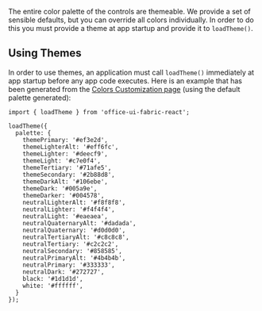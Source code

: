 The entire color palette of the controls are themeable. We provide a set of sensible defaults, but you can override all colors individually.
In order to do this you must provide a theme at app startup and provide it to `loadTheme()`.

## Using Themes

In order to use themes, an application must call `loadTheme()` immediately at app startup before any app code executes.
Here is an example that has been generated from the <a href='#/customizations/colors'>Colors Customization page</a> (using the default palette generated):

```tsx
import { loadTheme } from 'office-ui-fabric-react';

loadTheme({
  palette: {
    themePrimary: '#ef3e2d',
    themeLighterAlt: '#eff6fc',
    themeLighter: '#deecf9',
    themeLight: '#c7e0f4',
    themeTertiary: '#71afe5',
    themeSecondary: '#2b88d8',
    themeDarkAlt: '#106ebe',
    themeDark: '#005a9e',
    themeDarker: '#004578',
    neutralLighterAlt: '#f8f8f8',
    neutralLighter: '#f4f4f4',
    neutralLight: '#eaeaea',
    neutralQuaternaryAlt: '#dadada',
    neutralQuaternary: '#d0d0d0',
    neutralTertiaryAlt: '#c8c8c8',
    neutralTertiary: '#c2c2c2',
    neutralSecondary: '#858585',
    neutralPrimaryAlt: '#4b4b4b',
    neutralPrimary: '#333333',
    neutralDark: '#272727',
    black: '#1d1d1d',
    white: '#ffffff',
  }
});
```
